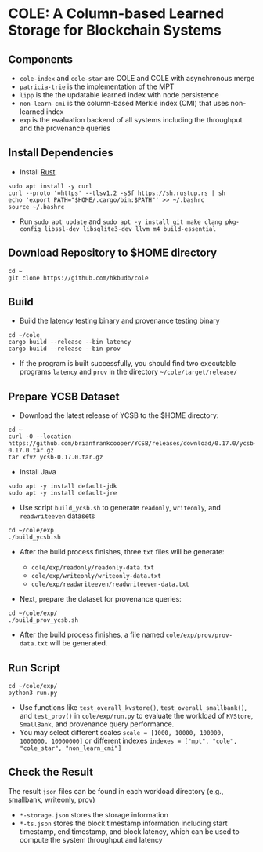 # COLE: A Column-based Learned Storage for Blockchain Systems
## Components
- `cole-index` and `cole-star` are COLE and COLE with asynchronous merge
- `patricia-trie` is the implementation of the MPT
- `lipp` is the the updatable learned index with node persistence
- `non-learn-cmi` is the column-based Merkle index (CMI) that uses non-learned index
- `exp` is the evaluation backend of all systems including the throughput and the provenance queries

## Install Dependencies
- Install [Rust](https://rustup.rs).
```
sudo apt install -y curl
curl --proto '=https' --tlsv1.2 -sSf https://sh.rustup.rs | sh
echo 'export PATH="$HOME/.cargo/bin:$PATH"' >> ~/.bashrc
source ~/.bashrc
```
- Run `sudo apt update` and `sudo apt -y install git make clang pkg-config libssl-dev libsqlite3-dev llvm m4 build-essential`

## Download Repository to $HOME directory
```
cd ~
git clone https://github.com/hkbudb/cole
```

## Build
* Build the latency testing binary and provenance testing binary
```
cd ~/cole
cargo build --release --bin latency
cargo build --release --bin prov
```
* If the program is built successfully, you should find two executable programs `latency` and `prov` in the directory `~/cole/target/release/`

## Prepare YCSB Dataset
* Download the latest release of YCSB to the $HOME directory:
```
cd ~
curl -O --location https://github.com/brianfrankcooper/YCSB/releases/download/0.17.0/ycsb-0.17.0.tar.gz
tar xfvz ycsb-0.17.0.tar.gz
```
* Install Java
```
sudo apt -y install default-jdk
sudo apt -y install default-jre
```
* Use script `build_ycsb.sh` to generate `readonly`, `writeonly`, and `readwriteeven` datasets
```
cd ~/cole/exp
./build_ycsb.sh
```

* After the build process finishes, three `txt` files will be generate:
    * `cole/exp/readonly/readonly-data.txt`
    * `cole/exp/writeonly/writeonly-data.txt`
    * `cole/exp/readwriteeven/readwriteeven-data.txt`

* Next, prepare the dataset for provenance queries:
```
cd ~/cole/exp/
./build_prov_ycsb.sh
```

* After the build process finishes, a file named `cole/exp/prov/prov-data.txt` will be generated.

## Run Script
```
cd ~/cole/exp/
python3 run.py
```

* Use functions like `test_overall_kvstore()`, `test_overall_smallbank()`, and `test_prov()` in `cole/exp/run.py` to evaluate the workload of `KVStore`, `SmallBank`, and provenance query performance.
* You may select different scales `scale = [1000, 10000, 100000, 1000000, 10000000]` or different indexes `indexes = ["mpt", "cole", "cole_star", "non_learn_cmi"]`

## Check the Result

The result `json` files can be found in each workload directory (e.g., smallbank, writeonly, prov)

* `*-storage.json` stores the storage information
* `*-ts.json` stores the block timestamp information including start timestamp, end timestamp, and block latency, which can be used to compute the system throughput and latency
